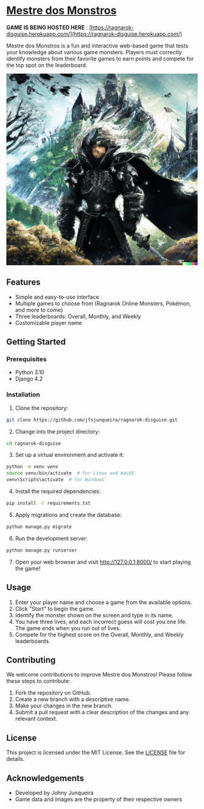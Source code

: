 [Mestre dos Monstros](https://ragnarok-disguise.herokuapp.com/)
===================
**GAME IS BEING HOSTED HERE** : [https://ragnarok-disguise.herokuapp.com/](https://ragnarok-disguise.herokuapp.com/)

Mestre dos Monstros is a fun and interactive web-based game that tests your knowledge about various game monsters. Players must correctly identify monsters from their favorite games to earn points and compete for the top spot on the leaderboard.

![master_of_monsters](/monster_master.png)

Features
--------

-   Simple and easy-to-use interface
-   Multiple games to choose from (Ragnarok Online Monsters, Pokémon, and more to come)
-   Three leaderboards: Overall, Monthly, and Weekly
-   Customizable player name

Getting Started
---------------

### Prerequisites

-   Python 3.10
-   Django 4.2

### Installation

1.  Clone the repository:

```bash
git clone https://github.com/jfsjunqueira/ragnarok-disguise.git
```
2.  Change into the project directory:
```bash
cd ragnarok-disguise
```
3.  Set up a virtual environment and activate it:

```bash
python -m venv venv
source venv/bin/activate  # for Linux and macOS
venv\Scripts\activate  # for Windows`
```
4.  Install the required dependencies:
```bash
pip install -r requirements.txt
```
5.  Apply migrations and create the database:
```bash
python manage.py migrate
```
6.  Run the development server:
```bash
python manage.py runserver
```
7.  Open your web browser and visit <http://127.0.0.1:8000/> to start playing the game!

Usage
-----

1.  Enter your player name and choose a game from the available options.
2.  Click "Start" to begin the game.
3.  Identify the monster shown on the screen and type in its name.
4.  You have three lives, and each incorrect guess will cost you one life. The game ends when you run out of lives.
5.  Compete for the highest score on the Overall, Monthly, and Weekly leaderboards.

Contributing
------------

We welcome contributions to improve Mestre dos Monstros! Please follow these steps to contribute:

1.  Fork the repository on GitHub.
2.  Create a new branch with a descriptive name.
3.  Make your changes in the new branch.
4.  Submit a pull request with a clear description of the changes and any relevant context.

License
-------

This project is licensed under the MIT License. See the [LICENSE](https://chat.openai.com/chat/LICENSE) file for details.

Acknowledgements
----------------

-   Developed by Johny Junqueira
-   Game data and images are the property of their respective owners